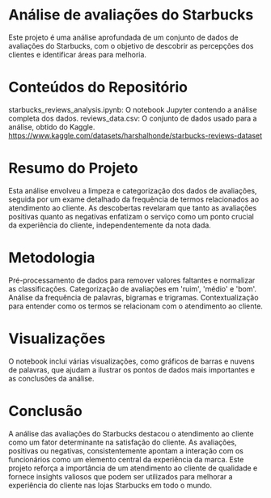 # Análise de avaliações do Starbucks
Este projeto é uma análise aprofundada de um conjunto de dados de avaliações do Starbucks, com o objetivo de descobrir as percepções dos clientes e identificar áreas para melhoria.

# Conteúdos do Repositório
starbucks_reviews_analysis.ipynb: O notebook Jupyter contendo a análise completa dos dados. 
reviews_data.csv: O conjunto de dados usado para a análise, obtido do Kaggle. https://www.kaggle.com/datasets/harshalhonde/starbucks-reviews-dataset

# Resumo do Projeto
Esta análise envolveu a limpeza e categorização dos dados de avaliações, seguida por um exame detalhado da frequência de termos relacionados ao atendimento ao cliente. As descobertas revelaram que tanto as avaliações positivas quanto as negativas enfatizam o serviço como um ponto crucial da experiência do cliente, independentemente da nota dada.

# Metodologia
Pré-processamento de dados para remover valores faltantes e normalizar as classificações. Categorização de avaliações em 'ruim', 'médio' e 'bom'. Análise da frequência de palavras, bigramas e trigramas. Contextualização para entender como os termos se relacionam com o atendimento ao cliente.

# Visualizações
O notebook inclui várias visualizações, como gráficos de barras e nuvens de palavras, que ajudam a ilustrar os pontos de dados mais importantes e as conclusões da análise.

# Conclusão
A análise das avaliações do Starbucks destacou o atendimento ao cliente como um fator determinante na satisfação do cliente. As avaliações, positivas ou negativas, consistentemente apontam a interação com os funcionários como um elemento central da experiência da marca. Este projeto reforça a importância de um atendimento ao cliente de qualidade e fornece insights valiosos que podem ser utilizados para melhorar a experiência do cliente nas lojas Starbucks em todo o mundo.
